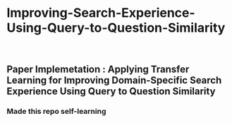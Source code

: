# Improving-Search-Experience-Using-Query-to-Question-Similarity

<br/>

## Paper Implemetation : Applying Transfer Learning for Improving Domain-Specific Search Experience Using Query to Question Similarity  

### Made this repo self-learning
